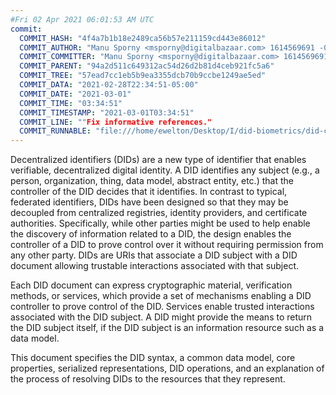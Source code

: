 ```yaml
---
#Fri 02 Apr 2021 06:01:53 AM UTC
commit:
  COMMIT_HASH: "4f4a7b1b18e2489ca56b57e211159cd443e86012"
  COMMIT_AUTHOR: "Manu Sporny <msporny@digitalbazaar.com> 1614569691 -0500"
  COMMIT_COMMITTER: "Manu Sporny <msporny@digitalbazaar.com> 1614569691 -0500"
  COMMIT_PARENT: "94a2d511c649312ac54d26d2b81d4ceb921fc5a6"
  COMMIT_TREE: "57ead7cc1eb5b9ea3355dcb70b9ccbe1249ae5ed"
  COMMIT_DATA: "2021-02-28T22:34:51-05:00"
  COMMIT_DATE: "2021-03-01"
  COMMIT_TIME: "03:34:51"
  COMMIT_TIMESTAMP: "2021-03-01T03:34:51"
  COMMIT_LINE: ""Fix informative references."
  COMMIT_RUNNABLE: "file:///home/ewelton/Desktop/I/did-biometrics/did-core-dataset/analysis/gitinfo/4f4a7b1b18e2489ca56b57e211159cd443e86012/snapshot/index.html"
---
```


<section id="abstract">
<p>
<a>Decentralized identifiers</a> (DIDs) are a new type of identifier that
enables verifiable, decentralized digital identity. A <a>DID</a> identifies any
subject (e.g., a person, organization, thing, data model, abstract entity, etc.)
that the controller of the <a>DID</a> decides that it identifies. In contrast to
typical, federated identifiers, <a>DIDs</a> have been designed so that they may
be decoupled from centralized registries, identity providers, and certificate
authorities. Specifically, while other parties might be used to help enable the
discovery of information related to a <a>DID</a>, the design enables the
controller of a <a>DID</a> to prove control over it without requiring permission
from any other party. <a>DIDs</a> are <a>URIs</a> that associate a <a>DID
subject</a> with a <a>DID document</a> allowing trustable interactions
associated with that subject.
    </p>
<p>
Each <a>DID document</a> can express cryptographic material, <a>verification
methods</a>, or <a>services</a>, which provide a set of mechanisms enabling a
<a>DID controller</a> to prove control of the <a>DID</a>. <a>Services</a> enable
trusted interactions associated with the <a>DID subject</a>. A <a>DID</a> might
provide the means to return the <a>DID subject</a> itself, if the <a>DID
subject</a> is an information resource such as a data model.
    </p>
<p>
This document specifies the DID syntax, a common data model, core properties,
serialized representations, DID operations, and an explanation of the process
of resolving DIDs to the resources that they represent.
    </p>
</section>

